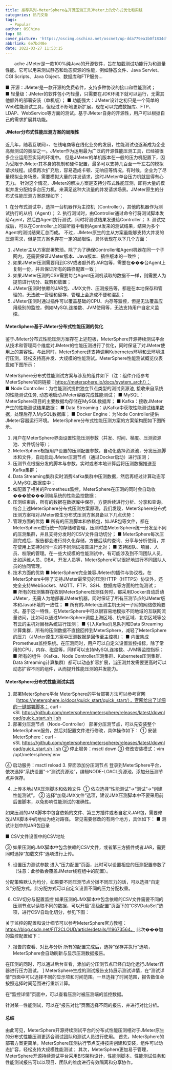 ```yaml
---
title: 推荐系列-MeterSphere在开源压测工具JMeter上的分布式优化和实践
categories: 热门文章
tags:
  - Popular
author: OSChina
top: 88
cover_picture: 'https://oscimg.oschina.net/oscnet/up-dda779ea1b0f1834df937580760432ab365.png'
abbrlink: 6e7bd40e
date: 2022-03-27 11:53:15
---
```


&emsp;&emsp;ache JMeter是一款100%纯Java的开源软件，旨在加载测试功能行为和测量性能。它可以用来测试静态和动态资源的性能，例如静态文件、Java Servlet、CGI Scripts、Java Object、数据库和FTP服务...
<!-- more -->

                                                                                                                    
■ 开源：JMeter是一款开源的免费软件，支持多种协议的接口和性能测试； 
■ 轻量级：JMeter的软件包小巧轻量，只需要在JDK环境下就可以运行，无需其他额外的部署安装（单机版）； 
■ 功能强大：JMeter设计之初只是一个简单的Web性能测试工具，但经过不断地更新扩展，现在可以完成数据库、FTP、LDAP、WebService等方面的测试。基于JMeter自身的开源性，用户可以根据自己的需求扩展其功能。 
 
#### JMeter分布式性能压测方案的局限性 
近几年，随着互联网+、在线电商等在线化业务的发展，性能测试也逐渐成为企业高频测试的类型之一。JMeter作为运用最为广泛的开源性能压测工具，已经被很多企业运用至实际的环境中。 
但是JMeter的单机版本在一般的压力机配置下，因为受限于JMeter其本身的机制和硬件配置，最多可以支持几百至一千左右的模拟请求线程。规模再次扩充后，容易造成卡顿、无响应等情况。有时候，企业为了尽量模拟业务场景，需要模拟大量的并发请求，这时JMeter单台压力机就显得有心无力。 
针对这个情况，JMeter的解决方案是支持分布式性能压测，即将大量的模拟并发分配给多台压力机，来满足这种大流量的并发请求场景。JMeter原生的分布式性能压测方案原理如下： 
 
1. 在分布式测试中，选择一台机器作为主控机（Controller），其他的机器作为测试执行的从机（Agent）； 
2. 执行测试时，由Controller通过命令行将测试脚本发给Agent，然后由Agent执行测试，同时将测试结果发送给Controller； 
3. 测试完成后，可以在Controller上的监听器中看到Agent发来的测试结果，结果为多个Agent的测试结果汇总而成。 
不过，JMeter原生的主从方案虽能够支持大并发的压测需求，但是其方案也存在一定的局限性，具体表现在以下几个方面： 
1. JMeter主从方案部署繁琐。除了为了确保Controller和Agent机器在同一个子网内，还需要保证JMeter版本、Java版本、插件版本的一致性； 
2. 如果JMeter压测需要用到CSV或者额外的JAR包等，需要在���台Agent上复制一份，并且保证所有的路径配置一致； 
3. 如果JMeter压测的CSV需要每台Agent压测机读取的数据不一样，则需要人为提前进行切分、裁剪和放置； 
4. JMeter压测时依赖的JAR包、JMX文件、压测报告等，都是在本地保存和管理的，无法统一管理和留存，管理上会造成不便和混乱； 
5. JMeter压测时通过插件可以覆盖基础的CPU、内存等监控，但是无法覆盖应用级别的监控，例如MySQL连接数、JVM使用等，无法支持用户自定义监控。 
 
#### MeterSphere基于JMeter分布式性能压测的优化 
鉴于JMeter分布式性能压测方案存在上述短板，MeterSphere开源持续测试平台从技术和管理两个维度对JMeter的性能压测进行了优化，同时保证了对JMeter使用上的兼容性。与此同时，MeterSphere还支持调用Kubernetes环境和云环境进行压测，轻松支持高并发、大规模的性能测试。MeterSphere性能测试概览仪表盘如下图所示： 
 
MeterSphere分布式性能测试方案与涉及的组件如下（注：组件介绍参考MeterSphere官网链接：https://metersphere.io/docs/system_arch/）： 
■ Node Controller：为性能测试提供独立节点类型的测试资源池, 接收来自系统的性能测试任务, 动态地启动JMeter容器完成性能测试； 
■ MySQL：MeterSphere项目的主要数据均存储在MySQL数据库； 
■ Kafka：接收JMeter产生的性能测试结果数据； 
■ Data Streaming：从Kafka中获取性能测试结果数据，处理后存入MySQL数据库； 
■ Docker Engine：为Node Controller提供JMeter容器运行环境。 
MeterSphere分布式性能压测方案的方案架构图如下图所示。 
 
1. 用户在MeterSphere界面设置性能压测参数（并发、时间、梯度、压测资源池、文件切分等）； 
2. MeterSphere根据用户设置的压测配置参数，自动化选择资源池，分发压测脚本和文件，自动启动JMeter压测节点（通过Docker启动）进行压测； 
3. 压测节点根据分发的脚本与参数，实时或者本地计算后将压测数据推送至Kafka集群； 
4. Data Streaming集群实时消费Kafka集群中压测数据，然后再经过计算动态写入MySQL数据库中； 
5. 如配置了相关的Prometheus监控，MeterSphere在压测的同时会自动收���被���测端系统的性能监控数据； 
6. 压测结束后，所有的数据在数据库中保存，方便后续进行分析、分享和查询。 
结合上述MeterSphere分布式压测方案原理，我们发现，MeterSphere分布式压测方案相对JMeter原生分布式压测方案具备以下几点优势： 
1. 管理方面的优势 
■ 所有的压测脚本和依赖包，如JAR包等文件，都在MeterSphere进行统一的存储和管理，压测时由MeterSphere统一分发至不同的压测集群，并且支持分发时的CSV文件自动切分； 
■ MeterSphere每次压测完成后，报告都会进行持久化存储，方便后续的查询、分享与分析使用，并在使用上支持对同一次的不同测试报告进行比对； 
■ 支持团队、项目、人员、权限的管理。在一些大规模的性能测试中，有可能涉及到不同团队人员，比如运维人员、DBA、开发人员等，MeterSphere可以很好地进行不同团队人员的协同管理。 
2. 技术方面的优势 
■ MeterSphere完全兼容JMeter的插件与协议栈，在MeterSphere中除了支持JMeter最常见的压测HTTP（HTTPS）协议外，还完全支持WebSocket、MQTT、FTP、SSH、数据库等方面的性能测试； 
■ 所有的压测集群在收到MeterSphere压测任务时，都采用Docker自动启动JMeter，无需人为地部署JMeter机器，同时保证了所有压测节点的JMeter版本和Java环境的一致性； 
■ 所有的JMeter压测主机无同一子网的网络依赖要求。基于这一特性，在MeterSphere中可以很容易地模拟不同地域的互联网流量访问，比如可以通过MeterSphere调度上海区域、杭州区域、北京区域等公有云的主机对目标系统进行压测； 
■ 引入Kafka消息队列和Data Streaming计算集群，所有的压测数据不直接回传到MeterSphere，减轻了MeterSphere的压力（JMeter原生方案中压测数据是回传至主控机）； 
■ 内置集成Prometheus监控系统。在压测同时，用户可以自定义设置监控指标，除了常用的CPU、内存、磁盘等，同样可以支持MySQL连接数、JVM等监控指标； 
■ 所有的组件（Kafka、Node Controller压测集群、Kubernetes压测集群、Data Streaming计算集群）都可以动态扩容扩展，当压测并发需要更高时可以动态扩容不同的组件，从而提升性能压测的并发能力。 
 
#### MeterSphere分布式性能测试实践 
1. 部署MeterSphere平台 
MeterSphere的平台部署方法可以参考官网（https://metersphere.io/docs/quick_start/quick_start/），官网给出了详细的一键部署脚本： 
curl -sSL https://github.com/metersphere/metersphere/releases/latest/download/quick_start.sh | sh 
2. 部署分压测节点（Node-Controller） 
部署分压测节点，可以先安装整个MeterSphere服务，然后对配置文件进行修改，具体操作如下： 
① 安装MeterSphere：curl -sSL https://github.com/metersphere/metersphere/releases/latest/download/quick_start.sh | sh 
② 停止服务：msctl down 
③ 修改安装模式：vim /opt/metersphere/.env 
 
④ 启动服务：msctl reload 
3. 界面添加分压测节点 
登录到MeterSphere平台，依次选择“系统设置”→“测试资源池”，编辑NODE-LOACL资源池，添加分压测节点并保存。 
 
4. 上传本地JMX压测脚本和依赖文件  
① 依次选择“性能测试”→“测试”→“创建性能测试”。 
 ② 选择“加载JMX文件”选项，建议JMX压测脚本中不要采用前后置脚本，以免影响性能测试的准确性。 
 
如果压测的JMX脚本中包含依赖的文件、第三方插件或者自定义JAR包，需要修改JMX脚本中的地址为绝对路径。 
常见需要修改的有两个地方，具体如下： 
■ 测试计划中的JAR包目录 
 
■ CSV文件设置中的CSV地址 
 
③ 如果压测的JMX脚本中包含依赖的CSV文件，或者第三方插件或者JAR，需要同时选择“加载文件”选项进行上传。 
 
5. 设置压力测试参数 
进入“压力配置”页面，此时可以设置相应的压测配置参数了（注意：此参数会覆盖JMeter线程组中的配置）。 
 
分配策略默认为均分，如果要不同压测节点分摊不同压力的话，可以选择“自定义”分配方式。此分配方式可以自定义设置不同的压力分配权重。 
 
6. CSV切分与配置监控 
如果压测的JMX脚本中包含依赖的CSV文件需要不同的压测节点以读取不同的数据，可以开启“高级配置”页面下的“CSVDataSet”选项，进行CSV自动化切分，参见下图： 
 
关于监控的配置和设计细节可以参考MeterSphere官方教程：https://blog.csdn.net/FIT2CLOUD/article/details/119673564。 
此次���加的监控配置如下： 
 
7. 报告的查看、对比与分析 
所有的配置完成后，选择“保存并执行”选项，MeterSphere会自动刷新与显示压测数据报告。 
 
在压测的同时，可以通过后台查看，添加的分压测节点已经自动化运行JMeter容器进行压力测试。 
] 
MeterSphere生成的测试报告支持展示测试详情，在“测试详情”页面中可以选择不同的显示项和时间范围。一旦选择了时间范围，报告数值会按照选择时间范围进行重新计算。 
 
在“监控详情”页面中，可以查看压测时被压测端的监控数据。 
 
针对某一性能测试，可以在“报告对比”页面选择不同的报告，并进行对比分析。 
 
 
 
#### 总结 
由此可见，MeterSphere开源持续测试平台的分布式性能压测相对于JMeter原生的分布式性能压测更适合测试团队和测试人员进行使用。 
首先，MeterSphere的部署方案更简单，MeterSphere压测执行节点支持按需创建和安装，组件可以动态扩容，轻松支持大规模性能测试； 
其次，MeterSphere更加易于管理，MeterSphere开源持续测试平台采用B/S架构设计，性能测脚本、性能测试任务和性能测试报告可以以项目、团队的维度进行有效隔离和分享协作。
                                        